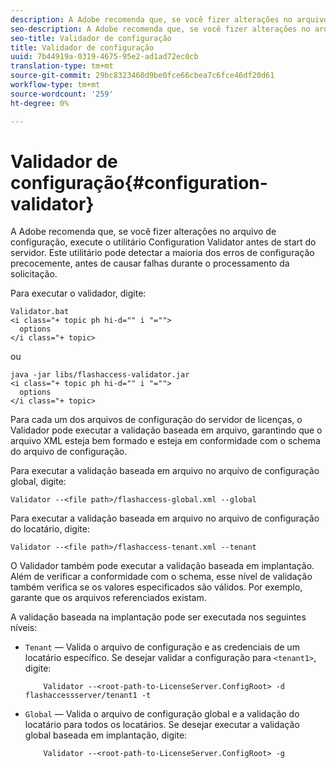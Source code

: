 ```yaml
---
description: A Adobe recomenda que, se você fizer alterações no arquivo de configuração, execute o utilitário Configuration Validator antes de start do servidor. Este utilitário pode detectar a maioria dos erros de configuração precocemente, antes de causar falhas durante o processamento da solicitação.
seo-description: A Adobe recomenda que, se você fizer alterações no arquivo de configuração, execute o utilitário Configuration Validator antes de start do servidor. Este utilitário pode detectar a maioria dos erros de configuração precocemente, antes de causar falhas durante o processamento da solicitação.
seo-title: Validador de configuração
title: Validador de configuração
uuid: 7b44919a-0319-4675-95e2-ad1ad72ec0cb
translation-type: tm+mt
source-git-commit: 29bc8323460d9be0fce66cbea7c6fce46df20d61
workflow-type: tm+mt
source-wordcount: '259'
ht-degree: 0%

---
```



# Validador de configuração{#configuration-validator}

A Adobe recomenda que, se você fizer alterações no arquivo de configuração, execute o utilitário Configuration Validator antes de start do servidor. Este utilitário pode detectar a maioria dos erros de configuração precocemente, antes de causar falhas durante o processamento da solicitação.

Para executar o validador, digite:

```
Validator.bat  
<i class="+ topic ph hi-d="" i "="">
  options  
</i class="+ topic>
```

ou

```
java -jar libs/flashaccess-validator.jar  
<i class="+ topic ph hi-d="" i "="">
  options 
</i class="+ topic>
```

Para cada um dos arquivos de configuração do servidor de licenças, o Validador pode executar a validação baseada em arquivo, garantindo que o arquivo XML esteja bem formado e esteja em conformidade com o schema do arquivo de configuração.

Para executar a validação baseada em arquivo no arquivo de configuração global, digite:

```
Validator --<file path>/flashaccess-global.xml --global
```

Para executar a validação baseada em arquivo no arquivo de configuração do locatário, digite:

```
Validator --<file path>/flashaccess-tenant.xml --tenant
```

O Validador também pode executar a validação baseada em implantação. Além de verificar a conformidade com o schema, esse nível de validação também verifica se os valores especificados são válidos. Por exemplo, garante que os arquivos referenciados existam.

A validação baseada na implantação pode ser executada nos seguintes níveis:

* `Tenant` — Valida o arquivo de configuração e as credenciais de um locatário específico. Se desejar validar a configuração para `<tenant1>`, digite:

   ```
       Validator --<root-path-to-LicenseServer.ConfigRoot> -d flashaccessserver/tenant1 -t
   ```

* `Global` — Valida o arquivo de configuração global e a validação do locatário para todos os locatários. Se desejar executar a validação global baseada em implantação, digite:

   ```
       Validator --<root-path-to-LicenseServer.ConfigRoot> -g
   ```

